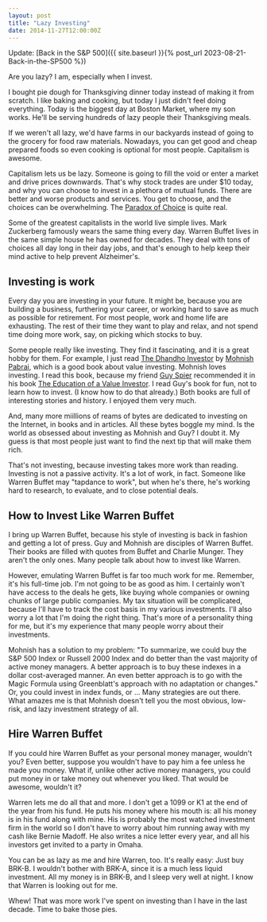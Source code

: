 ```yaml
---
layout: post
title: "Lazy Investing"
date: 2014-11-27T12:00:00Z
---
```

Update: [Back in the S&P 500]({{ site.baseurl }}{% post_url 2023-08-21-Back-in-the-SP500 %})

Are you lazy? I am, especially when I invest.

I bought pie dough for Thanksgiving dinner today instead of making it from scratch. I like baking and cooking, but today I just didn't feel doing everything. Today is the biggest day at Boston Market, where my son works. He'll be serving hundreds of lazy people their Thanksgiving meals.

If we weren't all lazy, we'd have farms in our backyards instead of going to the grocery for food raw materials. Nowadays, you can get good and cheap prepared foods so even cooking is optional for most people. Capitalism is awesome.

Capitalism lets us be lazy. Someone is going to fill the void or enter a market and drive prices downwards. That's why stock trades are under $10 today, and why you can choose to invest in a plethora of mutual funds. There are better and worse products and services. You get to choose, and the choices can be overwhelming. The
[Paradox of Choice](http://n99.us/msl) is quite real.

Some of the greatest capitalists in the world live simple lives. Mark Zuckerberg famously wears the same thing every day. Warren Buffet lives in the same simple house he has owned for decades. They deal with tons of choices all day long in their day jobs, and that's enough to help keep their mind active to help prevent Alzheimer's.

## Investing is work

Every day you are investing in your future. It might be, because you are building a business, furthering your career, or working hard to save as much as possible for retirement. For most people, work and home life are exhausting. The rest of their time they want to play and relax, and not spend time doing more work, say, on picking which stocks to buy.

Some people really like investing. They find it fascinating, and it is a great hobby for them. For example, I just read
[The Dhandho Investor](http://n99.us/fli) by
[Mohnish Pabrai](http://n99.us/dik), which is a good book about value investing. Mohnish loves investing.
I read this book, because my friend
[Guy Spier](http://n99.us/kxq) recommended it in his book
[The Education of a Value Investor](http://n99.us/tpc). I read Guy's book for fun, not to learn how to invest. (I know how to do that already.)  Both books are full of interesting stories and history. I enjoyed them very much.

And, many more miillions of reams of bytes are dedicated to investing on the Internet, in books and in articles. All these bytes boggle my mind. Is the world as obsessed about investing as Mohnish and Guy? I doubt it. My guess is that most people just want to find the next tip that will make them rich.

That's not investing, because investing takes more work than reading. Investing is not a passive activity. It's a lot of work, in fact. Someone like Warren Buffet may "tapdance to work", but when he's there, he's working hard to research, to evaluate, and to close potential deals.

## How to Invest Like Warren Buffet

I bring up Warren Buffet, because his style of investing is back in fashion and getting a lot of press. Guy and Mohnish are disciples of Warren Buffet. Their books are filled with quotes from Buffet and Charlie Munger. They aren't the only ones. Many people talk about how to invest like Warren.

However, emulating Warren Buffet is far too much work for me. Remember, it's his full-time job. I'm not going to be as good as him. I certainly won't have access to the deals he gets, like buying whole companies or owning chunks of large public companies. My tax situation will be complicated, because I'll have to track the cost basis in my various investments. I'll also worry a lot that I'm doing the right thing. That's more of a personality thing for me, but it's my experience that many people worry about their investments.

Mohnish has a solution to my problem: "To summarize, we could buy the S&P 500 Index or Russell 2000 Index and do better than the vast majority of active money managers. A better approach is to buy these indexes in a dollar cost-averaged manner. An even better approach is to go with the Magic Formula using Greenblatt's approach with no adaptation or changes."  Or, you could invest in index funds, or ... Many strategies are out there. What amazes me is that Mohnish doesn't tell you the most obvious, low-risk, and lazy investment strategy of all.

## Hire Warren Buffet

If you could hire Warren Buffet as your personal money manager, wouldn't you? Even better, suppose you wouldn't have to pay him a fee unless he made you money. What if, unlike other active money managers, you could put money in or take money out whenever you liked. That would be awesome, wouldn't it?

Warren lets me do all that and more. I don't get a 1099 or K1 at the end of the year from his fund. He puts his money where his mouth is: all his money is in his fund along with mine. His is probably the most watched investment firm in the world so I don't have to worry about him running away with my cash like Bernie Madoff. He also writes a nice letter every year, and all his investors get invited to a party in Omaha.

You can be as lazy as me and hire Warren, too. It's really easy: Just buy BRK-B. I wouldn't bother with BRK-A, since it is a much less liquid investment. All my money is in BRK-B, and I sleep very well at night. I know that Warren is looking out for me.

Whew! That was more work I've spent on investing than I have in the last decade. Time to bake those pies.
